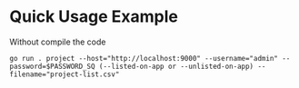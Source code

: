 # Quick Usage Example

Without compile the code
```shell
go run . project --host="http://localhost:9000" --username="admin" --password=$PASSWORD_SQ (--listed-on-app or --unlisted-on-app) --filename="project-list.csv"
```